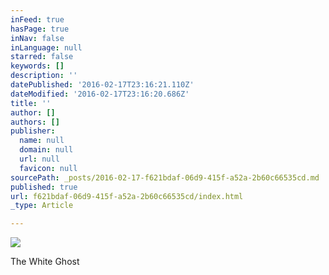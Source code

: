 ```yaml
---
inFeed: true
hasPage: true
inNav: false
inLanguage: null
starred: false
keywords: []
description: ''
datePublished: '2016-02-17T23:16:21.110Z'
dateModified: '2016-02-17T23:16:20.686Z'
title: ''
author: []
authors: []
publisher:
  name: null
  domain: null
  url: null
  favicon: null
sourcePath: _posts/2016-02-17-f621bdaf-06d9-415f-a52a-2b60c66535cd.md
published: true
url: f621bdaf-06d9-415f-a52a-2b60c66535cd/index.html
_type: Article

---
```

![](https://the-grid-user-content.s3-us-west-2.amazonaws.com/20c6ae15-9883-4c01-8f5e-db9fced3ebf1.jpg)

The White Ghost